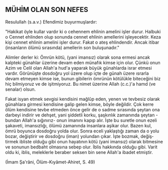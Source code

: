 ## MÜHİM OLAN SON NEFES

Resulullah (s.a.v.) Efendimiz buyurmuşlardır:

"Hakikat öyle kullar vardır ki o cehennem ehlinin amelini işler durur. Halbuki o Cennet ehlinden olup so­nunda cennet ehlinin amellerini işleyecektir. Keza kişi cennet ehlinin amelini işler durur. Fakat o ateş ehlindendir. Ancak itibar (insanların ölümü sırasında) amellerin son buluşunadır."

Alimler derler ki: Ömrün kötü, (yani imansız) olarak sona ermesi ancak kalpteki günahlar üzerine devam eden münafık kimse için olur. Çünkü onun Azim ve Celil olan Allah'a hud'a yaparak büyük günahlarda is­rar etmesi vardır. Görünüşte dosdoğru yol üzere olup içte de günah üzere ısrarla devam etmeyen kimse ise, bunun gibilerin ömrünün kötülükle biteceğini biz hiç bilmiyoruz ve de işitmiyoruz. Bu nimet üzerine Allah (c.c.)'a hamd (ve senalar) olsun.

Fakat isyan etmek sevgisi kendisini mağlûp eden, ye­nen ve tevbesiz olarak günahlara girmesi kendisine ga­lip gelen kimse, böyle değildir. Çok kerre ölüm kendisi­ne tevbe etmeden önce gelir de o sadme sırasında şey­tan ona darbeyi indirir ve dehşet, yani şiddetli korku, şaşkınlık zamanında şeytan -bundan Allah'a sığınırız- onun imanını kapıp alır. İşte bu suretle onun ezeli şakaveti, imansızlığı, ölümü zamanında insanlara aşikar olur. Bazen kul, ömrü boyunca dosdoğru yolda olur. Sonra eceli yaklaştığı zaman da o yolu bozar, değiştirir ve dosdoğru (iman) yolundan çıkar. İşte bozmak, değiş­tirmek ibliste olduğu gibi onun hayatının kötü (yani imansız) olarak bitmesine ve sonunun bedbaht olması­na sebep olur. İblis hakkında olduğu gibi. Varit oldu ki, iblis, meleklerle beraber seksen bin sene Allah'a ibadet etmiştir.

(İmam Şa'râni, Ölüm-Kıyâmet-Ahiret, S. 49)
